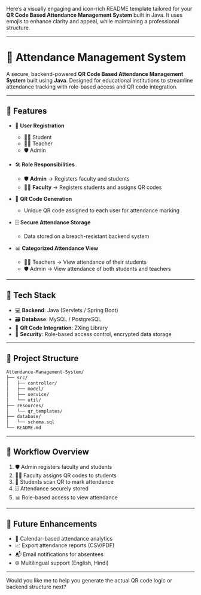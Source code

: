 Here’s a visually engaging and icon-rich README template tailored for your **QR Code Based Attendance Management System** built in Java. It uses emojis to enhance clarity and appeal, while maintaining a professional structure.

---

# 🎯 Attendance Management System

A secure, backend-powered **QR Code Based Attendance Management System** built using **Java**. Designed for educational institutions to streamline attendance tracking with role-based access and QR code integration.

---

## 🚀 Features

- 👥 **User Registration**
  - 🧑‍🎓 Student
  - 👨‍🏫 Teacher
  - 🛡️ Admin

- 🛠️ **Role Responsibilities**
  - 🛡️ **Admin** → Registers faculty and students  
  - 👨‍🏫 **Faculty** → Registers students and assigns QR codes

- 📲 **QR Code Generation**
  - Unique QR code assigned to each user for attendance marking

- 🗄️ **Secure Attendance Storage**
  - Data stored on a breach-resistant backend system

- 📊 **Categorized Attendance View**
  - 👨‍🏫 Teachers → View attendance of their students  
  - 🛡️ Admin → View attendance of both students and teachers

---

## 🧰 Tech Stack

- 💻 **Backend**: Java (Servlets / Spring Boot)
- 🗃️ **Database**: MySQL / PostgreSQL
- 🧾 **QR Code Integration**: ZXing Library
- 🔐 **Security**: Role-based access control, encrypted data storage

---

## 📂 Project Structure

```bash
Attendance-Management-System/
├── src/
│   ├── controller/
│   ├── model/
│   ├── service/
│   └── util/
├── resources/
│   └── qr_templates/
├── database/
│   └── schema.sql
└── README.md
```

---

## 📸 Workflow Overview

1. 🛡️ Admin registers faculty and students  
2. 👨‍🏫 Faculty assigns QR codes to students  
3. 📲 Students scan QR to mark attendance  
4. 🗄️ Attendance securely stored  
5. 📊 Role-based access to view attendance

---

## 🧠 Future Enhancements

- 📅 Calendar-based attendance analytics  
- 📈 Export attendance reports (CSV/PDF)  
- 📬 Email notifications for absentees  
- 🌐 Multilingual support (English, Hindi)

---

Would you like me to help you generate the actual QR code logic or backend structure next?

